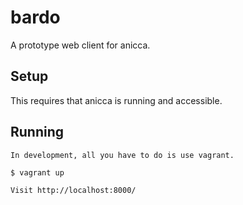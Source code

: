# bardo #

A prototype web client for anicca.

## Setup ##

This requires that anicca is running and accessible.

## Running ##

    In development, all you have to do is use vagrant.

    $ vagrant up

    Visit http://localhost:8000/

